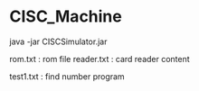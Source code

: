 # CISC_Machine
java -jar CISCSimulator.jar

rom.txt : rom file
reader.txt : card reader content

test1.txt : find number program
